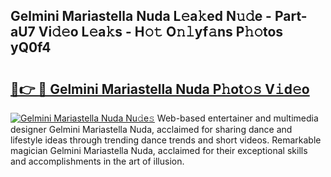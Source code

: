 ## Gelmini Mariastella Nuda L𝚎a𝚔ed N𝚞𝚍e - Part-aU7 Vi𝚍𝚎o L𝚎a𝚔s - H𝚘𝚝 O𝚗𝚕yf𝚊ns P𝚑𝚘tos yQ0f4

# <h2><a href="http://kf1bha.oniu.top/?m=Gelmini+Mariastella+Nuda">🔗👉 🔴 Gelmini Mariastella Nuda P𝚑ot𝚘𝚜 V𝚒d𝚎o</a></h2>

[![Gelmini Mariastella Nuda Nu𝚍e𝚜](https://i.imgur.com/0qMVB7G.gif)](http://kf1bha.oniu.top/?m=Gelmini+Mariastella+Nuda)
Web-based entertainer and multimedia designer Gelmini Mariastella Nuda, acclaimed for sharing dance and lifestyle ideas through trending dance trends and short videos. Remarkable magician Gelmini Mariastella Nuda, acclaimed for their exceptional skills and accomplishments in the art of illusion.  
